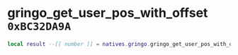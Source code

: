 # gringo_get_user_pos_with_offset `0xBC32DA9A`

```lua
local result --[[ number ]] = natives.gringo.gringo_get_user_pos_with_offset(_unk0 --[[ number ]], _unk1 --[[ number ]], _unk2 --[[ number ]])
```